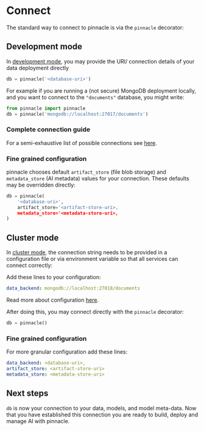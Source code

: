 # Connect

The standard way to connect to pinnacle is via the `pinnacle` decorator:

## Development mode

In [development mode](../get_started/environment#development-mode), you may provide the URI/ connection details of your data deployment directly

```python
db = pinnacle('<database-uri>')
```

For example if you are running a (not secure) MongoDB deployment locally, and you want to connect to the `"documents"` database, you might write:

```python
from pinnacle import pinnacle
db = pinnacle('mongodb://localhost:27017/documents')
```

### Complete connection guide

For a semi-exhaustive list of possible connections see [here](../reusable_snippets/connect_to_pinnacle).

### Fine grained configuration

pinnacle chooses default `artifact_store` (file blob storage) and `metadata_store` (AI metadata) values for your connection. These defaults may be overridden directly:

```python
db = pinnacle(
    '<database-uri>',
    artifact_store='<artifact-store-uri>,
    metadata_store='<metadata-store-uri>,
)
```

## Cluster mode

In [cluster mode](../get_started/environment#cluster-mode), the connection string needs to be provided in a configuration 
file or via environment variable so that all services can connect correctly:

Add these lines to your configuration:

```yaml
data_backend: mongodb://localhost:27018/documents
```

Read more about configuration [here](../get_started/configuration).

After doing this, you may connect directly with the `pinnacle` decorator:

```python
db = pinnacle()
```

### Fine grained configuration

For more granular configuration add these lines:


```yaml
data_backend: <database-uri>,
artifact_store: <artifact-store-uri>
metadata_store: <metadata-store-uri>
```

## Next steps

`db` is now your connection to your data, models, and model meta-data.
Now that you have established this connection you are ready to build, deploy and manage AI with pinnacle.
